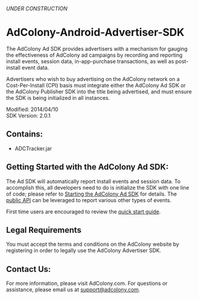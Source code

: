 *UNDER CONSTRUCTION*

AdColony-Android-Advertiser-SDK
===============================
The AdColony Ad SDK provides advertisers with a mechanism for gauging the effectiveness of AdColony ad campaigns by recording and reporting install events, session data, in-app-purchase transactions, as well as post-install event data.   

Advertisers who wish to buy advertising on the AdColony network on a Cost-Per-Install (CPI) basis must integrate either the AdColony Ad SDK or the AdColony Publisher SDK into the title being advertised, and must ensure the SDK is being initialized in all instances. 

Modified: 2014/04/10  
SDK Version: 2.0.1

Contains:
----------------------------------
* ADCTracker.jar 

Getting Started with the AdColony Ad SDK:
----------------------------------
The Ad SDK will automatically report install events and session data. To accomplish this, all developers need to do is initialize the SDK with one line of code; please refer to [Starting the AdColony Ad SDK](https://github.com/AdColony/AdColony-Android-Advertiser-SDK/wiki/Starting-the-AdColony-Ad-SDK) for details. The [public API](https://github.com/AdColony/AdColony-Android-Advertiser-SDK/wiki/API-Details) can be leveraged to report various other types of events.

First time users are encouraged to review the [quick start guide](https://github.com/AdColony/AdColony-Android-Advertiser-SDK/wiki).

Legal Requirements
----------------------------------
You must accept the terms and conditions on the AdColony website by registering in order to legally use the AdColony Advertiser SDK.

Contact Us:
----------------------------------
For more information, please visit AdColony.com. For questions or assistance, please email us at support@adcolony.com.
